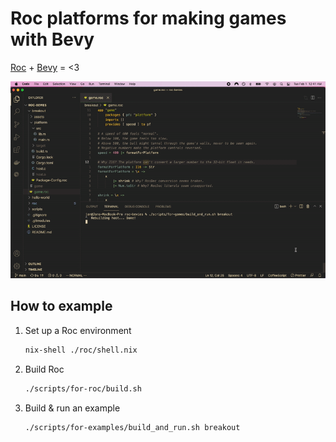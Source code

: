 # Roc platforms for making games with Bevy

[Roc](https://roc-lang.org/)
+
[Bevy](https://bevyengine.org/)
= <3

![breakout gameplay recording gif](./examples/breakout.gif)

## How to example

1. Set up a Roc environment

    ```sh
    nix-shell ./roc/shell.nix
    ```

1. Build Roc

    ```sh
    ./scripts/for-roc/build.sh
    ```

1. Build & run an example

    ```sh
    ./scripts/for-examples/build_and_run.sh breakout
    ```
